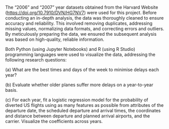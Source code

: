 The “2006” and “2007” year datasets obtained from the Harvard Website (https://doi.org/10.7910/DVN/HG7NV7) were used for this project. Before conducting an in-depth analysis, the data was thoroughly cleaned to ensure accuracy and reliability. This involved removing duplicates, addressing missing values, normalizing data formats, and correcting errors and outliers. By meticulously preparing the data, we ensured the subsequent analysis was based on high-quality, reliable information.

Both Python (using Jupyter Notebooks) and R (using R Studio) programming languages were used to visualize the data, addressing the following research questions:

(a) What are the best times and days of the week to minimise delays each year?

(b) Evaluate whether older planes suffer more delays on a year-to-year basis.

(c) For each year, fit a logistic regression model for the probability of diverted US flights using as many features as possible from attributes of the departure date, the scheduled departure and arrival times, the coordinates and distance between departure and planned arrival airports, and the carrier. Visualize the coefficients across years.
